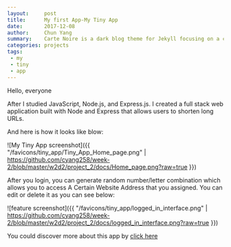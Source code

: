 ```yaml
---
layout:     post
title:      My first App-My Tiny App
date:       2017-12-08
author:     Chun Yang
summary:    Carte Noire is a dark blog theme for Jekyll focusing on a clear reading experience.
categories: projects
tags:
 - my
 - tiny
 - app
---
```


Hello, everyone

After I studied JavaScript, Node.js, and Express.js. I created a full stack web application built with Node and Express that allows users to shorten long URLs. 

And here is how it looks like blow:

![My Tiny App screenshot]({{ "/favicons/tiny_app/Tiny_App_Home_page.png" | https://github.com/cyang258/week-2/blob/master/w2d2/project_2/docs/Home_page.png?raw=true }})

After you login, you can generate random number/letter combination which allows you to access A Certain Website Address that you assigned. You can edit or delete it as you can see below:  

![feature screenshot]({{ "/favicons/tiny_app/logged_in_interface.png" | https://github.com/cyang258/week-2/blob/master/w2d2/project_2/docs/logged_in_interface.png?raw=true }})



You could discover more about this app by [click here][1]

[1]: https://github.com/cyang258/week-2/tree/master/w2d2/project_2